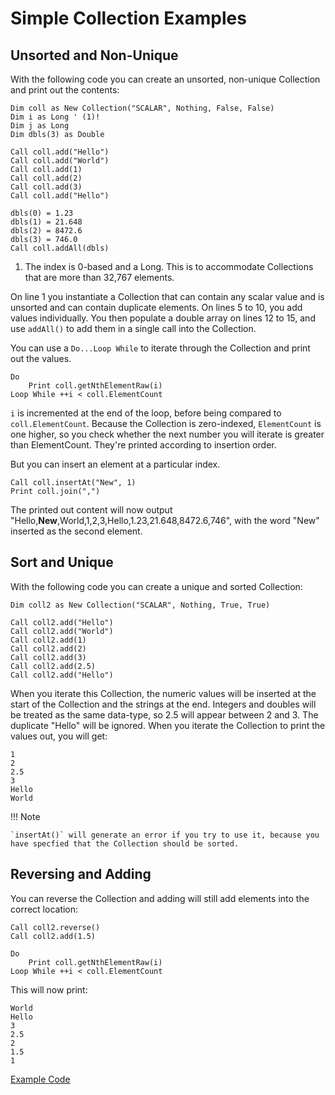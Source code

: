 # Simple Collection Examples

## Unsorted and Non-Unique

With the following code you can create an unsorted, non-unique Collection and print out the contents:

```vbscript linenums="1"
Dim coll as New Collection("SCALAR", Nothing, False, False)
Dim i as Long ' (1)!
Dim j as Long
Dim dbls(3) as Double

Call coll.add("Hello")
Call coll.add("World")
Call coll.add(1)
Call coll.add(2)
Call coll.add(3)
Call coll.add("Hello")

dbls(0) = 1.23
dbls(1) = 21.648
dbls(2) = 8472.6
dbls(3) = 746.0
Call coll.addAll(dbls)
```

1. The index is 0-based and a Long. This is to accommodate Collections that are more than 32,767 elements.

On line 1 you instantiate a Collection that can contain any scalar value and is unsorted and can contain duplicate elements. On lines 5 to 10, you add values individually. You then populate a double array on lines 12 to 15, and use `addAll()` to add them in a single call into the Collection.

You can use a `Do...Loop While` to iterate through the Collection and print out the values.

```vbscript
Do
    Print coll.getNthElementRaw(i)
Loop While ++i < coll.ElementCount
```

`i` is incremented at the end of the loop, before being compared to `coll.ElementCount`. Because the Collection is zero-indexed, `ElementCount` is one higher, so you check whether the next number you will iterate is greater than ElementCount. They're printed according to insertion order.

But you can insert an element at a particular index.

```vbscript
Call coll.insertAt("New", 1)
Print coll.join(",")
```

The printed out content will now output "Hello,**New**,World,1,2,3,Hello,1.23,21.648,8472.6,746", with the word "New" inserted as the second element.

## Sort and Unique

With the following code you can create a unique and sorted Collection:

```vbscript
Dim coll2 as New Collection("SCALAR", Nothing, True, True)

Call coll2.add("Hello")
Call coll2.add("World")
Call coll2.add(1)
Call coll2.add(2)
Call coll2.add(3)
Call coll2.add(2.5)
Call coll2.add("Hello")
```

When you iterate this Collection, the numeric values will be inserted at the start of the Collection and the strings at the end. Integers and doubles will be treated as the same data-type, so 2.5 will appear between 2 and 3. The duplicate "Hello" will be ignored. When you iterate the Collection to print the values out, you will get:

```
1
2
2.5
3
Hello
World
```

!!! Note

    `insertAt()` will generate an error if you try to use it, because you have specfied that the Collection should be sorted.

## Reversing and Adding

You can reverse the Collection and adding will still add elements into the correct location:

```vbscript
Call coll2.reverse()
Call coll2.add(1.5)

Do
    Print coll.getNthElementRaw(i)
Loop While ++i < coll.ElementCount
```

This will now print:

```
World
Hello
3
2.5
2
1.5
1
```

<a href="../example_code/basic-coll.txt" target="_new">Example Code</a>